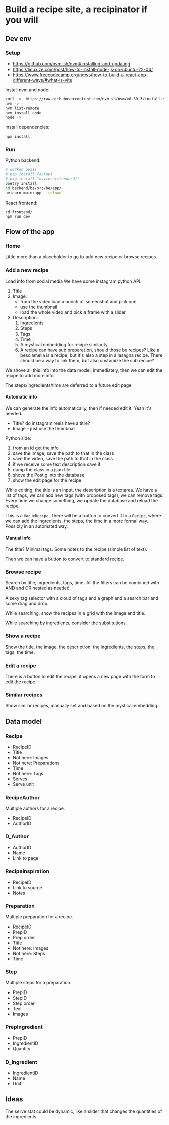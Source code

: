 # Build a recipe site, a recipinator if you will

## Dev env

### Setup

* https://github.com/nvm-sh/nvm#installing-and-updating
* https://linuxize.com/post/how-to-install-node-js-on-ubuntu-22-04/
* https://www.freecodecamp.org/news/how-to-build-a-react-app-different-ways/#what-is-vite

Install nvm and node:

```bash
curl -o- https://raw.githubusercontent.com/nvm-sh/nvm/v0.39.3/install.sh | bash
nvm -v
nvm list-remote
nvm install node
node -v
```

Install dependencies:

```bash
npm install
```

### Run

Python backend:

```bash
# workon py311
# pip install fastapi
# pip install "uvicorn[standard]"
poetry install
cd backend/be/src/be/app/
uvicorn main:app --reload
```

React frontend:

```
cd frontend/
npm run dev
```

## Flow of the app

### Home

Little more than a placeholder to go to add new recipe or browse recipes.

### Add a new recipe

Load info from social media
We have some instagram python API.

1. Title
1. Image:
    - from the video load a bunch of screenshot and pick one
    - use the thumbnail
    - load the whole video and pick a frame with a slider
1. Description:
    1. Ingredients
    1. Steps
    1. Tags
    1. Time
    1. A mystical embedding for recipe similarity
    1. A recipe can have sub preparation, should those be recipes?
       Like a besciamella is a recipe, but it's also a step in a lasagna recipe.
       There should be a way to link them, but also customize the sub recipe?

We shove all this info into the data model,
immediately,
then we can edit the recipe to add more info.

The steps/ingredients/time are deferred to a future edit page.

<!-- This is an enhanced version of the edit recipe page,
with more details to be ready for a copy paste. -->

#### Automatic info

We can generate the info automatically, then if needed edit it.
Yeah it's needed.

* Title? do instagram reels have a title?
* Image - just use the thumbnail

Python side:

1. from an id get the info
1. save the image, save the path to that in the class
1. save the video, save the path to that in the class
1. if we receive some text description save it
1. dump the class in a json file
1. shove the PostIg into the database
1. show the edit page for the recipe

While editing, the title is an input, the description is a textarea.
We have a list of tags, we can add new tags (with proposed tags), we can remove tags.
Every time we change something, we update the database and reload the recipe.

This is a `VagueRecipe`.
There will be a button to convert it to a `Recipe`,
where we can add the ingredients, the steps, the time in a more formal way.
Possibly in an automated way.

#### Manual info

The title?
Minimal tags.
Some notes to the recipe (simple list of text).

Then we can have a button to convert to standard recipe.

### Browse recipe

Search by title, ingredients, tags, time.
All the filters can be combined with AND and OR nested as needed.

A sexy tag selector with a cloud of tags and a graph and a search bar and some drag and drop.

While searching, show the recipes in a grid with the image and title.

While searching by ingredients, consider the substitutions.

### Show a recipe

Show the title, the image, the description, the ingredients, the steps, the tags, the time.

### Edit a recipe

There is a button to edit the recipe, it opens a new page with the form to edit the recipe.

### Similar recipes

Show similar recipes, manually set and based on the mystical embedding.

## Data model

### Recipe

* RecipeID
* Title
* Not here: Images
* Not here: Preparations
* Time
* Not here: Tags
* Serves
* Serve unit

### RecipeAuthor

Multiple authors for a recipe.

* RecipeID
* AuthorID

### D_Author

* AuthorID
* Name
* Link to page

### RecipeInspiration

* RecipeID
* Link to source
* Notes

### Preparation

Multiple preparation for a recipe.

* RecipeID
* PrepID
* Prep order
* Title
* Not here: Images
* Not here: Steps
* Time

### Step

Multiple steps for a preparation.

* PrepID
* StepID
* Step order
* Text
* Images

### PrepIngredient

* PrepID
* IngredientID
* Quantity

### D_Ingredient

* IngredientID
* Name
* Unit

## Ideas
 
The serve stat could be dynamic, like a slider that changes the quantities of the ingredients.
